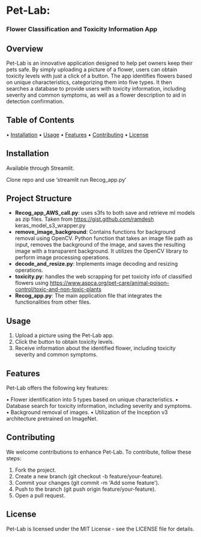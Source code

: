 [](https://share.streamlit.io/flrivera/pet-lab/main/Recog_app.py)

[](https://petlab.s3.us-east-2.amazonaws.com/5_flowers_trial.zip)


# Pet-Lab:
###  Flower Classification and Toxicity Information App
   
## Overview

Pet-Lab is an innovative application designed to help pet owners keep their pets safe. By simply uploading a picture of a flower, users can obtain toxicity levels with just a click of a button. The app identifies flowers based on unique characteristics, categorizing them into five types. It then searches a database to provide users with toxicity information, including severity and common symptoms, as well as a flower description to aid in detection confirmation.

## Table of Contents

•	[Installation](#installation)
•	[Usage](#usage)
•	[Features](#features)
•	[Contributing](#contribution)
•	[License](#license)

## Installation
Available through Streamlit.

Clone repo and use ‘streamlit run Recog_app.py’



## Project Structure
- **Recog_app_AWS_call.py**: uses s3fs to both save and retrieve ml models as zip files. Taken from https://gist.github.com/ramdesh keras_model_s3_wrapper.py
- **remove_image_background**: Contains functions for background removal using OpenCV. Python function that takes an image file path as input, removes the background of the image, and saves the resulting image with a transparent background. It utilizes the OpenCV library to perform image processing operations.
- **decode_and_resize.py**: Implements image decoding and resizing operations.
-	**toxicity.py**:  handles the web scrapping for pet toxicity info of classified flowers using https://www.aspca.org/pet-care/animal-poison-control/toxic-and-non-toxic-plants
- **Recog_app.py**: The main application file that integrates the functionalities from other files.

## Usage


1.	Upload a picture using the Pet-Lab app.
2.	Click the button to obtain toxicity levels.
3.	Receive information about the identified flower, including toxicity severity and common symptoms.

## Features

Pet-Lab offers the following key features:

•	Flower identification into 5 types based on unique characteristics.
•	Database search for toxicity information, including severity and symptoms.
•	Background removal of images.
•	Utilization of the Inception v3 architecture pretrained on ImageNet.

##  Contributing

We welcome contributions to enhance Pet-Lab. To contribute, follow these steps:
1.	Fork the project.
2.	Create a new branch (git checkout -b feature/your-feature).
3.	Commit your changes (git commit -m 'Add some feature').
4.	Push to the branch (git push origin feature/your-feature).
5.	Open a pull request.
## License
Pet-Lab is licensed under the MIT License - see the LICENSE file for details.

